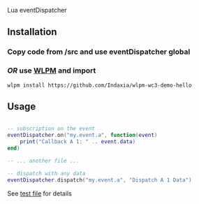 Lua eventDispatcher 

## Installation

### Copy code from /src and use eventDispatcher global

### *OR* use [WLPM](https://github.com/Indaxia/wc3-wlpm-module-manager) and import
```
wlpm install https://github.com/Indaxia/wlpm-wc3-demo-hello
```

## Usage

```lua

-- subscription on the event
eventDispatcher.on("my.event.a", function(event)
    print("Callback A 1: " .. event.data)
end)

-- ... another file ...

-- dispatch with any data  
eventDispatcher.dispatch("my.event.a", "Dispatch A 1 Data")

```

See [test file](/test/test.lua) for details
